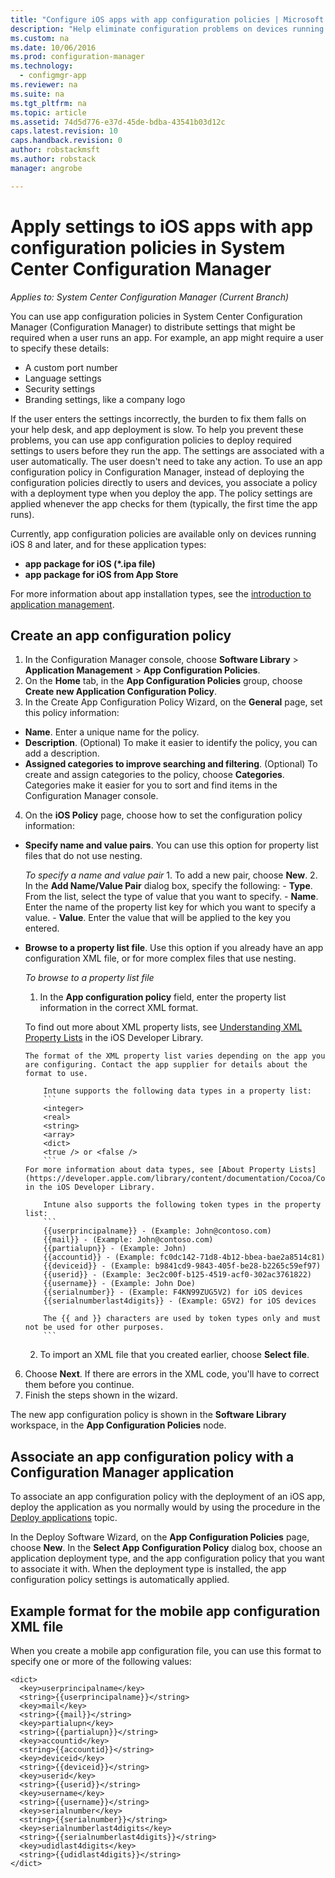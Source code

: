 ```yaml
---
title: "Configure iOS apps with app configuration policies | Microsoft Docs"
description: "Help eliminate configuration problems on devices running iOS 8 or later by deploying app configuration policies to users before they run apps."
ms.custom: na
ms.date: 10/06/2016
ms.prod: configuration-manager
ms.technology:
  - configmgr-app
ms.reviewer: na
ms.suite: na
ms.tgt_pltfrm: na
ms.topic: article
ms.assetid: 74d5d776-e37d-45de-bdba-43541b03d12c
caps.latest.revision: 10
caps.handback.revision: 0
author: robstackmsft
ms.author: robstack
manager: angrobe

---
```

# Apply settings to iOS apps with app configuration policies in System Center Configuration Manager

*Applies to: System Center Configuration Manager (Current Branch)*


You can use app configuration policies in System Center Configuration Manager (Configuration Manager) to distribute settings that might be required when a user runs an app. For example, an app might require a user to specify these details:
- A custom port number
- Language settings
- Security settings
- Branding settings, like a company logo

If the user enters the settings incorrectly, the burden to fix them falls on your help desk, and app deployment is slow.
To help you prevent these problems, you can use app configuration policies to deploy required settings to users before they run the app. The settings are associated with a user automatically. The user doesn't need to take any action.
To use an app configuration policy in Configuration Manager, instead of deploying the configuration policies directly to users and devices, you associate a policy with a deployment type when you deploy the app. The policy settings are applied whenever the app checks for them (typically, the first time the app runs).

Currently, app configuration policies are available only on devices running iOS 8 and later, and for these application types:

- **app package for iOS (*.ipa file)**
- **app package for iOS from App Store**

For more information about app installation types, see the [introduction to application management](/sccm/apps/understand/introduction-to-application-management).

## Create an app configuration policy

1. In the Configuration Manager console, choose **Software Library** > **Application Management** > **App Configuration Policies**.
2. On the **Home** tab, in the **App Configuration Policies** group, choose **Create new Application Configuration Policy**.
3. In the Create App Configuration Policy Wizard, on the **General** page, set this policy information:
  - **Name**. Enter a unique name for the policy.
  - **Description**. (Optional) To make it easier to identify the policy, you can add a description.
  - **Assigned categories to improve searching and filtering**. (Optional) To create and assign categories to the policy, choose **Categories**. Categories make it easier for you to sort and find items in the Configuration Manager console.
4. On the **iOS Policy** page, choose how to set the configuration policy information:
  - **Specify name and value pairs**. You can use this option for property list files that do not use nesting.

      *To specify a name and value pair*
        1. To add a new pair, choose **New**.
        2. In the **Add Name/Value Pair** dialog box, specify the following:
            - **Type**. From the list, select the type of value that you want to specify.
            - **Name**. Enter the name of the property list key for which you want to specify a value.
            - **Value**. Enter the value that will be applied to the key you entered.

  - **Browse to a property list file**. Use this option if you already have an app configuration XML file, or for more complex files that use nesting.

    *To browse to a property list file*

      1.  In the **App configuration policy** field, enter the property list information in the correct XML format.

      To find out more about XML property lists, see [Understanding XML Property Lists](https://developer.apple.com/library/ios/documentation/Cocoa/Conceptual/PropertyLists/UnderstandXMLPlist/UnderstandXMLPlist.html) in the iOS Developer Library.

		The format of the XML property list varies depending on the app you are configuring. Contact the app supplier for details about the format to use.
		
			Intune supports the following data types in a property list:
			```
			<integer>
			<real>
			<string>
			<array>
			<dict>
			<true /> or <false />
			```
		For more information about data types, see [About Property Lists](https://developer.apple.com/library/content/documentation/Cocoa/Conceptual/PropertyLists/AboutPropertyLists/AboutPropertyLists.html) in the iOS Developer Library.
		
			Intune also supports the following token types in the property list:
			```
			{{userprincipalname}} - (Example: John@contoso.com)
			{{mail}} - (Example: John@contoso.com)
			{{partialupn}} - (Example: John)
			{{accountid}} - (Example: fc0dc142-71d8-4b12-bbea-bae2a8514c81)
			{{deviceid}} - (Example: b9841cd9-9843-405f-be28-b2265c59ef97)
			{{userid}} - (Example: 3ec2c00f-b125-4519-acf0-302ac3761822)
			{{username}} - (Example: John Doe)
			{{serialnumber}} - (Example: F4KN99ZUG5V2) for iOS devices
			{{serialnumberlast4digits}} - (Example: G5V2) for iOS devices

			The {{ and }} characters are used by token types only and must not be used for other purposes.
			```

      2.  To import an XML file that you created earlier, choose **Select file**.
6. Choose **Next**. If there are errors in the XML code, you'll have to correct them before you continue.
7. Finish the steps shown in the wizard.

The new app configuration policy is shown in the **Software Library** workspace, in the **App Configuration Policies** node.

## Associate an app configuration policy with a Configuration Manager application

To associate an app configuration policy with the deployment of an iOS app, deploy the application as you normally would by using the procedure in the [Deploy applications](/sccm/apps/deploy-use/deploy-applications) topic.

In the Deploy Software Wizard, on the **App Configuration Policies** page, choose **New**. In the **Select App Configuration Policy** dialog box, choose an application deployment type, and the app configuration policy that you want to associate it with.
When the deployment type is installed, the app configuration policy settings is automatically applied.

## Example format for the mobile app configuration XML file

When you create a mobile app configuration file, you can use this format to specify one or more of the following values:

```
<dict>
  <key>userprincipalname</key>
  <string>{{userprincipalname}}</string>
  <key>mail</key>
  <string>{{mail}}</string>
  <key>partialupn</key>
  <string>{{partialupn}}</string>
  <key>accountid</key>
  <string>{{accountid}}</string>
  <key>deviceid</key>
  <string>{{deviceid}}</string>
  <key>userid</key>
  <string>{{userid}}</string>
  <key>username</key>
  <string>{{username}}</string>
  <key>serialnumber</key>
  <string>{{serialnumber}}</string>
  <key>serialnumberlast4digits</key>
  <string>{{serialnumberlast4digits}}</string>
  <key>udidlast4digits</key>
  <string>{{udidlast4digits}}</string>
</dict>
```
